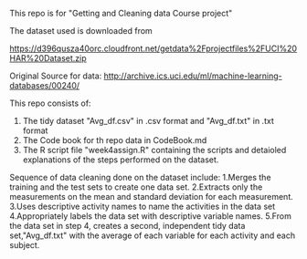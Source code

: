 This repo is for "Getting and Cleaning data Course project"

The dataset used is downloaded from 

https://d396qusza40orc.cloudfront.net/getdata%2Fprojectfiles%2FUCI%20HAR%20Dataset.zip

Original Source for data: http://archive.ics.uci.edu/ml/machine-learning-databases/00240/

This repo consists of:
1. The tidy dataset "Avg_df.csv" in .csv format and "Avg_df.txt" in .txt format
2. The Code book for th repo data in CodeBook.md
3. The R script file "week4assign.R" containing the scripts and detaioled explanations of the steps 
 performed on the dataset.

Sequence of data cleaning done on the dataset include: 
1.Merges the training and the test sets to create one data set.
2.Extracts only the measurements on the mean and standard deviation for each measurement.
3.Uses descriptive activity names to name the activities in the data set 
4.Appropriately labels the data set with descriptive variable names.
5.From the data set in step 4, creates a second, independent tidy data set,"Avg_df.txt" with the average of each variable for each activity and each subject.